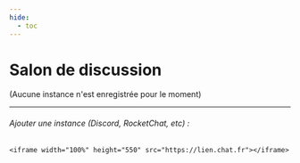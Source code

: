 ```yaml
---
hide:
  - toc
---
```


# Salon de discussion

(Aucune instance n'est enregistrée pour le moment)

---

###### Ajouter une instance (Discord, RocketChat, etc) :

```<iframe width="100%" height="550" src="https://lien.chat.fr"></iframe>```


<style>
  .md-content__button {
    display: none;
  }
</style>
